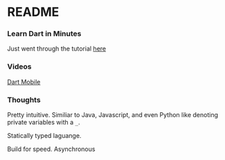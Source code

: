# README

### Learn Dart in Minutes

Just went through the tutorial [here](https://www.dartlang.org/codelabs/darrrt/#step-one)

### Videos

[Dart Mobile](https://www.youtube.com/watch?v=t8xdEO8LyL8&feature=youtu.be&list=PLOU2XLYxmsIIQorIS8gagUiMau9S84vZV)

### Thoughts

Pretty intuitive. Similiar to Java, Javascript, and even Python like denoting 
private variables with a `_`.

Statically typed laguange.

Build for speed. Asynchronous